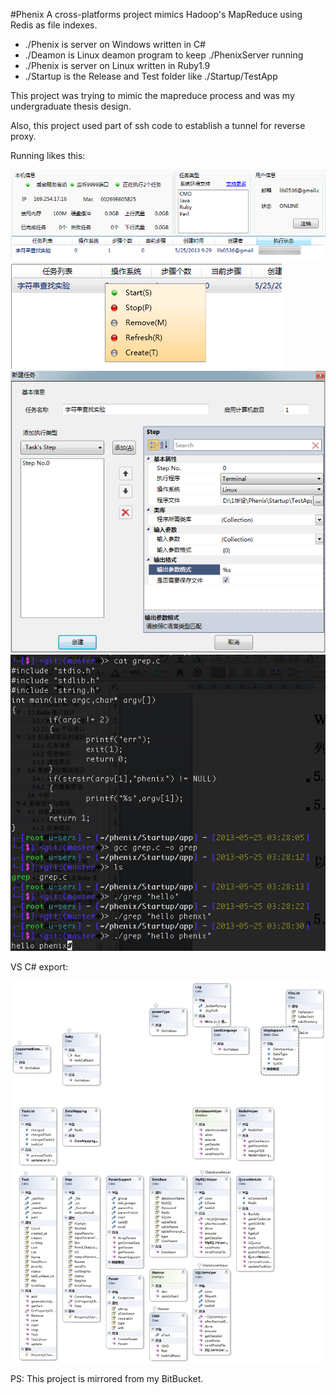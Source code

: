 ﻿#Phenix
A cross-platforms project mimics Hadoop's MapReduce using Redis as file indexes.

- ./Phenix is server on Windows written in C#
- ./Deamon is Linux deamon program to keep ./PhenixServer running
- ./Phenix is server on Linux written in Ruby1.9
- ./Startup is the Release and Test folder like ./Startup/TestApp

This project was trying to mimic the mapreduce process and was my undergraduate thesis design.

Also, this project used part of ssh code to establish a tunnel for reverse proxy.

Running likes this:

![windows1](./images/4.png)
![windows2](./images/5.png)
![windows dialog](./images/2.png)
![linux](./images/3.png)

VS C# export:

![](./images/1.jpg)



PS: This project is mirrored from my BitBucket.
